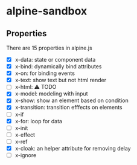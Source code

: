 # alpine-sandbox

## Properties
There are 15 properties in alpine.js 
- [x] x-data: state or component data
- [x] x-bind: dynamically bind attributes 
- [x] x-on: for binding events
- [x] x-text: show text but not html render
- [ ] x-html: ⚠ TODO
- [x] x-model: modeling with input
- [x] x-show: show an element based on condition
- [x] x-transition: transition efffects on elements
- [ ] x-if 
- [x] x-for: loop for data 
- [ ] x-init 
- [ ] x-effect 
- [ ] x-ref 
- [x] x-cloak: an helper attribute for removing delay  
- [ ] x-ignore  
